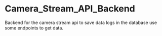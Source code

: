 # Camera_Stream_API_Backend
Backend for the camera stream api to save data logs in the database use some endpoints to get data.
